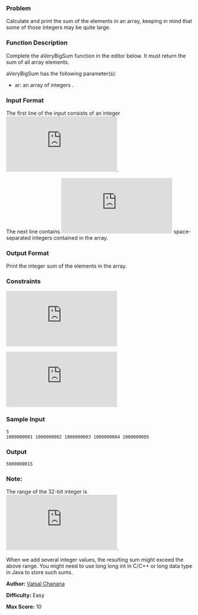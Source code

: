 ### Problem

Calculate and print the sum of the elements in an array, keeping in mind that some of those integers may be quite large.

### Function Description

Complete the aVeryBigSum function in the editor below. It must return the sum of all array elements.

aVeryBigSum has the following parameter(s):

- ar: an array of integers .

### Input Format

The first line of the input consists of an integer ![equation](https://latex.codecogs.com/svg.latex?n).

The next line contains ![equation](https://latex.codecogs.com/svg.latex?n) space-separated integers contained in the array. 

### Output Format

Print the integer sum of the elements in the array.

### Constraints

![equation](https://latex.codecogs.com/gif.latex?1%20%5Cleq%20n%20%5Cleq%2010)

![equation](https://latex.codecogs.com/gif.latex?0%20%5Cleq%20ar%5Bi%5D%20%5Cleq%2010%5E%7B10%7D)

### Sample Input

```
5
1000000001 1000000002 1000000003 1000000004 1000000005
```

### Output

```
5000000015
```

### Note:

The range of the 32-bit integer is ![equation](https://latex.codecogs.com/gif.latex?%28-2%5E%7B31%7D%29%5C%3Ato%5C%3A%282%5E%7B31%7D%20-%201%29%5C%3Aor%5C%3A%5B-2147483648%2C2147483647%5D).

When we add several integer values, the resulting sum might exceed the above range. You might need to use long long int in C/C++ or long data type in Java to store such sums.

**Author:** [Vatsal Chanana](https://www.hackerrank.com/profile/vatsalchanana)

**Difficulty:** Easy

**Max Score:** 10
